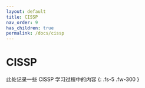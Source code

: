 ```yaml
---
layout: default
title: CISSP
nav_order: 9
has_children: true
permalink: /docs/cissp
---
```

# CISSP

此处记录一些 CISSP 学习过程中的内容
{: .fs-5 .fw-300 }

